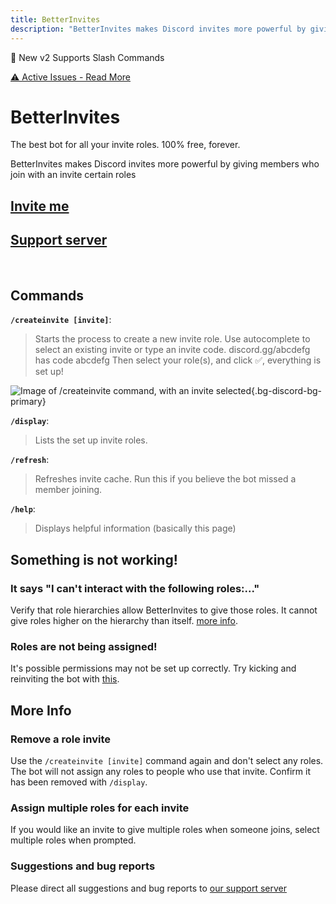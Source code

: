 ```yaml
---
title: BetterInvites
description: "BetterInvites makes Discord invites more powerful by giving members who join with an invite certain roles"
---
```


<span class="px-3 py-1 rounded-full bg-green-600 text-white text-xs select-none">🎉 New v2</span> 
<span class="px-3 py-1 rounded-full bg-green-600 text-white text-xs select-none">Supports Slash Commands</span> 

<a href="/status/"><span class="px-3 py-1 rounded bg-yellow-400 text-black text-xs select-none">⚠️ Active Issues - Read More</span></a> 


# BetterInvites

<div class="text-xl">The best bot for all your invite roles. 100% free, forever.</div>

BetterInvites makes Discord invites more powerful by giving members who join with an invite certain roles

## [Invite me](https://thymedev.github.io/invite/betterinvites)
## [Support server](https://thymedev.github.io/discord.html)

<br />

## Commands
**`/createinvite [invite]`**: 
>Starts the process to create a new invite role.
>Use autocomplete to select an existing invite or type an invite code. discord.gg/abcdefg has code abcdefg
>Then select your role(s), and click ✅, everything is set up!

![Image of /createinvite command, with an invite selected](https://i.gyazo.com/4191f8619c91a1a76d23623b4f5e709c.png){.bg-discord-bg-primary}

**`/display`**:
>Lists the set up invite roles.

**`/refresh`**:
>Refreshes invite cache. Run this if you believe the bot missed a member joining.

**`/help`**:
>Displays helpful information (basically this page)

## Something is not working!
### It says "I can't interact with the following roles:..."
Verify that role hierarchies allow BetterInvites to give those roles. It cannot give roles higher on the hierarchy than itself. [more info](https://support.discord.com/hc/en-us/articles/214836687-Role-Management-101).

### Roles are not being assigned!
It's possible permissions may not be set up correctly. Try kicking and reinviting the bot with [this](https://thymedev.github.io/invite/betterinvites).

## More Info
### Remove a role invite
Use the `/createinvite [invite]` command again and don't select any roles. The bot will not assign any roles to people who use that invite.
Confirm it has been removed with `/display`.

### Assign multiple roles for each invite
If you would like an invite to give multiple roles when someone joins, select multiple roles when prompted.

### Suggestions and bug reports
Please direct all suggestions and bug reports to [our support server](https://thymedev.github.io/discord.html)
